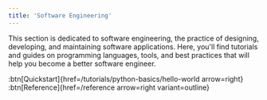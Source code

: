 ```yaml
---
title: 'Software Engineering'
---
```


This section is dedicated to software engineering, the practice of designing, developing, and maintaining software applications. Here, you'll find tutorials and guides on programming languages, tools, and best practices that will help you become a better software engineer.

:btn[Quickstart]{href=/tutorials/python-basics/hello-world arrow=right}
:btn[Reference]{href=/reference arrow=right variant=outline}

